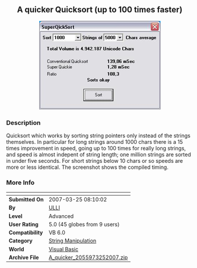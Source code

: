 ﻿<div align="center">

## A quicker Quicksort \(up to 100 times faster\)

<img src="PIC200732587285362.JPG">
</div>

### Description

Quicksort which works by sorting string pointers only instead of the strings themselves. In particular for long strings around 1000 chars there is a 15 times improvement in speed, going up to 100 times for really long strings, and speed is almost indepent of string length; one million strings are sorted in under five seconds. For short strings below 10 chars or so speeds are more or less identical. The screenshot shows the compiled timing.
 
### More Info
 


<span>             |<span>
---                |---
**Submitted On**   |2007-03-25 08:10:02
**By**             |[ULLI](https://github.com/Planet-Source-Code/PSCIndex/blob/master/ByAuthor/ulli.md)
**Level**          |Advanced
**User Rating**    |5.0 (45 globes from 9 users)
**Compatibility**  |VB 6\.0
**Category**       |[String Manipulation](https://github.com/Planet-Source-Code/PSCIndex/blob/master/ByCategory/string-manipulation__1-5.md)
**World**          |[Visual Basic](https://github.com/Planet-Source-Code/PSCIndex/blob/master/ByWorld/visual-basic.md)
**Archive File**   |[A\_quicker\_2055973252007\.zip](https://github.com/Planet-Source-Code/ulli-a-quicker-quicksort-up-to-100-times-faster__1-68111/archive/master.zip)








